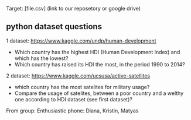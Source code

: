Target: [file.csv] (link to our reposetory or google drive)


## python dataset questions

1 dataset: 
https://www.kaggle.com/undp/human-development
*	Which country has the highest HDI (Human Development Index) and which has the lowest? 
* Which country has raised its HDI the most, in the period 1990 to 2014?





2 dataset: 
https://www.kaggle.com/ucsusa/active-satellites
* which country has the most satelites for military usage?
* Compare the usage of satelites, between a poor country and a welthy one according to HDI dataset (see first dataset)?

From group: Enthusiastic phone: Diana, Kristin, Matyas


